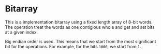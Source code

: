 # Bitarray

This is a implementation bitarray using a fixed length array of 8-bit words. The
operation treat the words as one contigious whole and get and set bits at a given
index.

Big endian order is used. This means that we start from the most significant
bit for the operations. For example, for the bits `1000`, we start from `1`.
